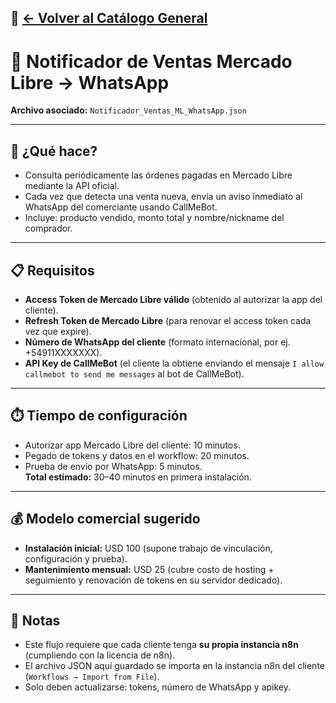 🔗 [← Volver al Catálogo General](../../CATALOGO.md)
---

# 🚀 Notificador de Ventas Mercado Libre → WhatsApp

**Archivo asociado:** `Notificador_Ventas_ML_WhatsApp.json`

---

## 🎯 ¿Qué hace?
- Consulta periódicamente las órdenes pagadas en Mercado Libre mediante la API oficial.
- Cada vez que detecta una venta nueva, envía un aviso inmediato al WhatsApp del comerciante usando CallMeBot.
- Incluye: producto vendido, monto total y nombre/nickname del comprador.

---

## 📋 Requisitos
- **Access Token de Mercado Libre válido** (obtenido al autorizar la app del cliente).
- **Refresh Token de Mercado Libre** (para renovar el access token cada vez que expire).
- **Número de WhatsApp del cliente** (formato internacional, por ej. +54911XXXXXXX).
- **API Key de CallMeBot** (el cliente la obtiene enviando el mensaje `I allow callmebot to send me messages` al bot de CallMeBot).

---

## ⏱️ Tiempo de configuración
- Autorizar app Mercado Libre del cliente: 10 minutos.
- Pegado de tokens y datos en el workflow: 20 minutos.
- Prueba de envío por WhatsApp: 5 minutos.  
**Total estimado:** 30–40 minutos en primera instalación.

---

## 💰 Modelo comercial sugerido
- **Instalación inicial:** USD 100 (supone trabajo de vinculación, configuración y prueba).
- **Mantenimiento mensual:** USD 25 (cubre costo de hosting + seguimiento y renovación de tokens en su servidor dedicado).

---

## 📌 Notas
- Este flujo requiere que cada cliente tenga **su propia instancia n8n** (cumpliendo con la licencia de n8n).
- El archivo JSON aquí guardado se importa en la instancia n8n del cliente (`Workflows → Import from File`).
- Solo deben actualizarse: tokens, número de WhatsApp y apikey.
